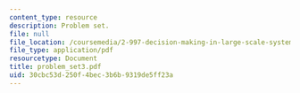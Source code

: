 ```yaml
---
content_type: resource
description: Problem set.
file: null
file_location: /coursemedia/2-997-decision-making-in-large-scale-systems-spring-2004/30cbc53d250f4bec3b6b9319de5ff23a_problem_set3.pdf
file_type: application/pdf
resourcetype: Document
title: problem_set3.pdf
uid: 30cbc53d-250f-4bec-3b6b-9319de5ff23a
---
```


